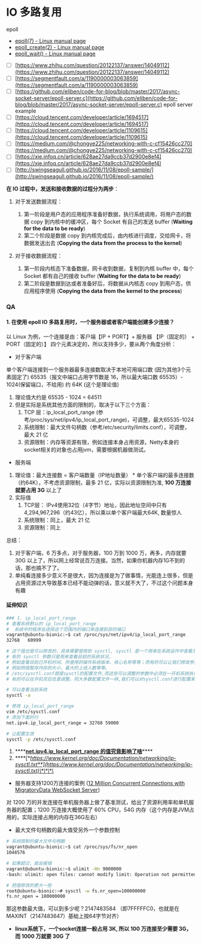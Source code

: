 # IO 多路复用

epoll

* [epoll\(7\) - Linux manual page](https://man7.org/linux/man-pages/man7/epoll.7.html)
* [epoll\_create\(2\) - Linux manual page](https://man7.org/linux/man-pages/man2/epoll_create.2.html)
* [epoll\_wait\(\) - Linux manual page](https://man7.org/linux/man-pages/man2/epoll_wait.2.html)



* [ ] [https://www.zhihu.com/question/20122137/answer/14049112](https://www.zhihu.com/question/20122137/answer/14049112)
* [ ] [https://segmentfault.com/a/1190000003063859](https://segmentfault.com/a/1190000003063859)
* [ ] [https://github.com/eliben/code-for-blog/blob/master/2017/async-socket-server/epoll-server.c](https://github.com/eliben/code-for-blog/blob/master/2017/async-socket-server/epoll-server.c) epoll server example
* [ ] [https://cloud.tencent.com/developer/article/1694517](https://cloud.tencent.com/developer/article/1694517)
* [ ] [https://cloud.tencent.com/developer/article/1109615](https://cloud.tencent.com/developer/article/1109615)
* [ ] [https://medium.com/@chongye225/networking-with-c-cf15426cc270](https://medium.com/@chongye225/networking-with-c-cf15426cc270)
* [ ] [https://xie.infoq.cn/article/628ae27da9ccb37d2900e8ef4](https://xie.infoq.cn/article/628ae27da9ccb37d2900e8ef4)
* [ ] [http://swingseagull.github.io/2016/11/08/epoll-sample/](http://swingseagull.github.io/2016/11/08/epoll-sample/)

**在 IO 过程中，发送和接收数据的过程分为两步**：

1. 对于发送数据流程：

   1. 第一阶段是用户态的应用程序准备好数据，执行系统调用，将用户态的数据 copy 到内核中的缓冲区，每个 Socket 有自己的发送 buffer  \(**Waiting for the data to be ready**\)
   2. 第二个阶段是数据 copy 到内核完成后，由内核进行调度，交给网卡，将数据发送出去 \(**Copying the data from the process to the kernel**\)

2. 对于接收数据流程：
   1. 第一阶段内核态下准备数据，网卡收到数据，复制到内核 buffer 中，每个 Socket 都有自己的接收 buffer  \(**Waiting for the data to be ready**\)
   2. 第二阶段是数据到达或者准备好后，将数据从内核态 copy 到用户态，供应用程序使用 \(**Copying the data from the kernel to the process**\)



### QA

#### 1. 在使用 epoll IO 多路复用时，一个服务器或者客户端能创建多少连接？

以 Linux 为例，一个连接是由：客户端【IP + PORT】+ 服务器 【IP（固定的） + PORT（固定的）】 四个元素决定的，所以支持多少，要从两个角度分析：

* 对于客户端

单个客户端连接到一个服务器最多连接数取决于本地可用端口数 \(因为其他3个元素固定了\) 65535（报文中端口占用字节数是 16，所以最大端口数 65535）- 1024\(保留端口，不给用\) 约 64K \(这个是理论值\)

1. 理论值大约是 65535 - 1024 = 64511
2. 但是实际是系统其他方面的限制的，取决于以下三个方面：
   1. TCP 层：ip\_local\_port\_range \(参考/proc/sys/net/ipv4/ip\_local\_port\_range\)，可调整，最大65535-1024
   2. 系统限制：最大文件句柄数（参考/etc/security/limits.conf），可调整，最大 21 亿
   3. 资源限制：内存等资源有限，例如连接本身占用资源，Netty本身的socket相关的对象也占用jvm，需要根据机器做测试。

* 服务端

1. 理论值：最大连接数 = 客户端数量（IP地址数量） \* 单个客户端的最多连接数（约64K），不考虑资源限制，最多 21 亿，实际以资源限制为准, **100 万连接就要占用 3G** 以上了
2. 实际值
   1. TCP层： IPv4使用32位（4字节）地址，因此地址空间中只有4,294,967,296（约43亿），所以乘以单个客户端最大64K, 数量惊人
   2. 系统限制：同上，最大 21 亿
   3. 资源限制：同上

总结： 

1. 对于客户端，6 万多点，对于服务器，100 万到 1000 万，再多，内存就要 30G 以上了，所以网上经常说百万连接。当然，如果你机器内存1G不到的话，那也搞不了了。 
2. 单纯看连接多少意义不是很大，因为连接是为了做事情，光能连上很多，但是占用资源过大导致基本已经不能动弹的话，意义就不大了，不过这个问题本身有趣

#### 延伸知识

```bash
### 1. ip_local_port_range
# 查看系统默认的 ip_local_port_range
#  系统中的程序会选择这个范围内的端口来连接到目的端口
vagrant@ubuntu-bionic:~$ cat /proc/sys/net/ipv4/ip_local_port_range
32768	60999

# 这个值也是可以修改的，具体需要使用到 sysctl, sysctl 是一个用来在系统运作中查看及调整系统参数的工具。
# 有的 sysctl 参数只是用来查看目前的系统状况，
# 例如查看目前已开机时间、所使用的操作系统版本、核心名称等等；而有的可以让我们修改参数以调整系统运作的行为，
# 例如网络暂存内存的大小、最大的上线人数等等。
# /etc/sysctl.conf就是sysctl的配置文件,而这些可以调整的参数中必须在一开机系统执行其它程序前就设定好，
# 有的可以在开机完后任意调整。同大多数配置文件一样,我们可以对sysctl.conf进行配置来优化系统的性能．

# 可以查看当前系统
sysctl -a

# 修改 ip_local_port_range
vim /etc/sysctl.conf
# 添加下面的行
net.ipv4.ip_local_port_range = 32768 59000

# 让配置生效
sysctl -p /etc/sysctl.conf
```

1. \*\*\*\*[**net.ipv4.ip\_local\_port\_range 的值究竟影响了啥**](https://mozillazg.com/2019/05/linux-what-net.ipv4.ip_local_port_range-effect-or-mean.html)\*\*\*\*
2. \*\*\*\*[**https://www.kernel.org/doc/Documentation/networking/ip-sysctl.txt**](https://www.kernel.org/doc/Documentation/networking/ip-sysctl.txt)\*\*\*\*

* 服务器支持1200万连接的案例 \([12 Million Concurrent Connections with MigratoryData WebSocket Server](https://migratorydata.com/2013/06/20/12-million-concurrent-connections-with-migratorydata-websocket-server/)\)

对 1200 万的并发连接在单机服务器上做了基准测试，给出了资源利用率和单机服务器的配置；1200 万连接大概使用了 60% CPU，54G 内存（这个内存是JVM占用的，实际连接占用的内存在36G左右）

* 最大文件句柄数的最大值受另外一个参数控制

```bash
# 系统限制的最大文件句柄数
vagrant@ubuntu-bionic:~$ cat /proc/sys/fs/nr_open
1048576

# 如果超过，就会报错
vagrant@ubuntu-bionic:~$ ulimit -Hn 9000000
-bash: ulimit: open files: cannot modify limit: Operation not permitted

# 把值修改的更大一些
root@ubuntu-bionic:~# sysctl -w fs.nr_open=100000000
fs.nr_open = 100000000
```

那这参数最大值，可以到多少呢？2147483584 （即7FFFFFC0，也就是在MAXINT（2147483647）基础上按64字节对齐）

* **linux系统下，一个socket连接一般占用 3K, 所以 100 万连接至少需要 3G，而 1000 万就要 30G 了**


